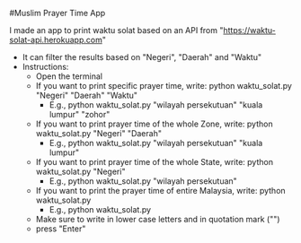 #Muslim Prayer Time App

I made an app to print waktu solat based on an API from "https://waktu-solat-api.herokuapp.com"
  - It can filter the results based on "Negeri", "Daerah" and "Waktu"
  - Instructions:
    - Open the terminal
    - If you want to print specific prayer time, write: python waktu_solat.py "Negeri" "Daerah" "Waktu"
      - E.g., python waktu_solat.py "wilayah persekutuan" "kuala lumpur" "zohor"
    - If you want to print prayer time of the whole Zone, write: python waktu_solat.py "Negeri" "Daerah"
      - E.g., python waktu_solat.py "wilayah persekutuan" "kuala lumpur"
    - If you want to print prayer time of the whole State, write: python waktu_solat.py "Negeri"
      - E.g., python waktu_solat.py "wilayah persekutuan"
    - If you want to print the prayer time of entire Malaysia, write: python waktu_solat.py
      - E.g., python waktu_solat.py
    - Make sure to write in lower case letters and in quotation mark ("")
    - press "Enter"
